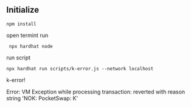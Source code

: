 ## Initialize
```
npm install
```

open termint run
```
 npx hardhat node
```

run script
```
npx hardhat run scripts/k-error.js --network localhost
```

k-error!

Error: VM Exception while processing transaction: reverted with reason string 'NOK: PocketSwap: K'
